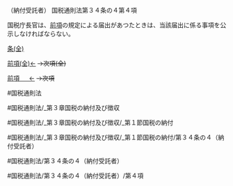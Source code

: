 （納付受託者）
国税通則法第３４条の４第４項

国税庁長官は、[前項](国税通則法＿＿＿＿＿第３４条の４第３項)の規定による届出があつたときは、当該届出に係る事項を公示しなければならない。

[条(全)](国税通則法＿＿＿＿＿第３４条の４_.md)

[前項(全)←](国税通則法＿＿＿＿＿第３４条の４第３項_.md)  ~~→次項(全)~~

[前項 　 ←](国税通則法＿＿＿＿＿第３４条の４第３項.md)  ~~→次項~~



#国税通則法

#国税通則法/_第３章国税の納付及び徴収

#国税通則法/_第３章国税の納付及び徴収/_第１節国税の納付

#国税通則法/_第３章国税の納付及び徴収/_第１節国税の納付/第３４条の４（納付受託者）

#国税通則法/第３４条の４（納付受託者）

#国税通則法/第３４条の４（納付受託者）/第４項

